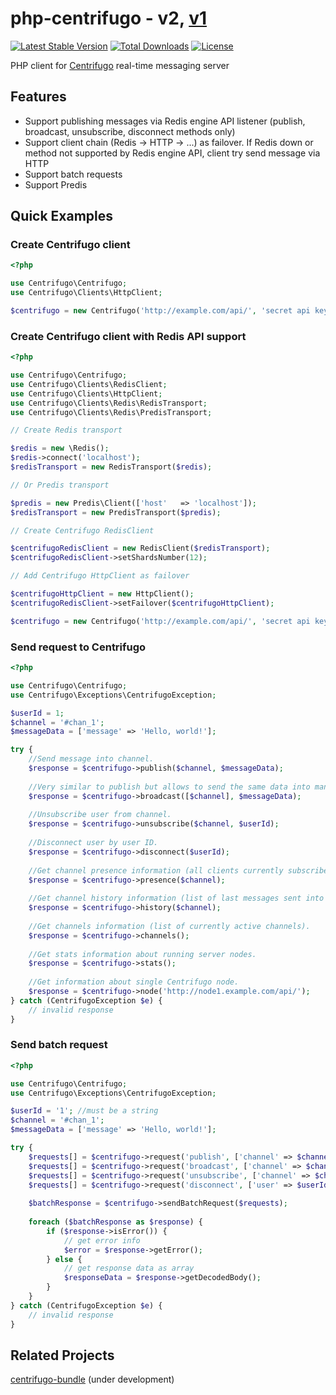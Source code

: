 # php-centrifugo - v2, [v1](https://github.com/oleh-ozimok/php-centrifugo/tree/v1.0)

[![Latest Stable Version](https://poser.pugx.org/oleh-ozimok/php-centrifugo/v/stable)](https://packagist.org/packages/oleh-ozimok/php-centrifugo) 
[![Total Downloads](https://poser.pugx.org/oleh-ozimok/php-centrifugo/downloads)](https://packagist.org/packages/oleh-ozimok/php-centrifugo) 
[![License](https://poser.pugx.org/oleh-ozimok/php-centrifugo/license)](https://packagist.org/packages/oleh-ozimok/php-centrifugo)

PHP client for [Centrifugo](https://github.com/centrifugal/centrifugo) real-time messaging server

## Features

* Support publishing messages via Redis engine API listener (publish, broadcast, unsubscribe, disconnect methods only)
* Support client chain (Redis -> HTTP -> ...) as failover. If Redis down or method not supported by Redis engine API, client try send message via HTTP
* Support batch requests
* Support Predis

## Quick Examples

### Create Centrifugo client

```php
<?php

use Centrifugo\Centrifugo;
use Centrifugo\Clients\HttpClient;

$centrifugo = new Centrifugo('http://example.com/api/', 'secret api key', new HttpClient());
```

### Create Centrifugo client with Redis API support

```php
<?php

use Centrifugo\Centrifugo;
use Centrifugo\Clients\RedisClient;
use Centrifugo\Clients\HttpClient;
use Centrifugo\Clients\Redis\RedisTransport;
use Centrifugo\Clients\Redis\PredisTransport;

// Create Redis transport

$redis = new \Redis();
$redis->connect('localhost');
$redisTransport = new RedisTransport($redis);

// Or Predis transport

$predis = new Predis\Client(['host'   => 'localhost']);
$redisTransport = new PredisTransport($predis);

// Create Centrifugo RedisClient

$centrifugoRedisClient = new RedisClient($redisTransport);
$centrifugoRedisClient->setShardsNumber(12);

// Add Centrifugo HttpClient as failover

$centrifugoHttpClient = new HttpClient();
$centrifugoRedisClient->setFailover($centrifugoHttpClient);

$centrifugo = new Centrifugo('http://example.com/api/', 'secret api key', $centrifugoRedisClient);
```
### Send request to Centrifugo

```php
<?php

use Centrifugo\Centrifugo;
use Centrifugo\Exceptions\CentrifugoException;

$userId = 1;
$channel = '#chan_1';
$messageData = ['message' => 'Hello, world!'];

try {
    //Send message into channel.
    $response = $centrifugo->publish($channel, $messageData);
    
    //Very similar to publish but allows to send the same data into many channels.
    $response = $centrifugo->broadcast([$channel], $messageData);
    
    //Unsubscribe user from channel.
    $response = $centrifugo->unsubscribe($channel, $userId);
    
    //Disconnect user by user ID.
    $response = $centrifugo->disconnect($userId);
    
    //Get channel presence information (all clients currently subscribed on this channel).
    $response = $centrifugo->presence($channel);
    
    //Get channel history information (list of last messages sent into channel).
    $response = $centrifugo->history($channel);
    
    //Get channels information (list of currently active channels).
    $response = $centrifugo->channels();
    
    //Get stats information about running server nodes.
    $response = $centrifugo->stats();
    
    //Get information about single Centrifugo node.
    $response = $centrifugo->node('http://node1.example.com/api/');
} catch (CentrifugoException $e) {
    // invalid response
}
```

### Send batch request

```php
<?php

use Centrifugo\Centrifugo;
use Centrifugo\Exceptions\CentrifugoException;

$userId = '1'; //must be a string
$channel = '#chan_1';
$messageData = ['message' => 'Hello, world!'];

try {
    $requests[] = $centrifugo->request('publish', ['channel' => $channel, 'data' => $messageData]);
    $requests[] = $centrifugo->request('broadcast', ['channel' => $channel, 'data' => $messageData]);
    $requests[] = $centrifugo->request('unsubscribe', ['channel' => $channel, 'user' => $userId]);
    $requests[] = $centrifugo->request('disconnect', ['user' => $userId]);
    
    $batchResponse = $centrifugo->sendBatchRequest($requests);
    
    foreach ($batchResponse as $response) {
        if ($response->isError()) {
            // get error info
            $error = $response->getError();
        } else {
            // get response data as array
            $responseData = $response->getDecodedBody();
        }
    }
} catch (CentrifugoException $e) {
    // invalid response
}
```

## Related Projects
[centrifugo-bundle](https://github.com/kismia/centrifugo-bundle) (under development)
